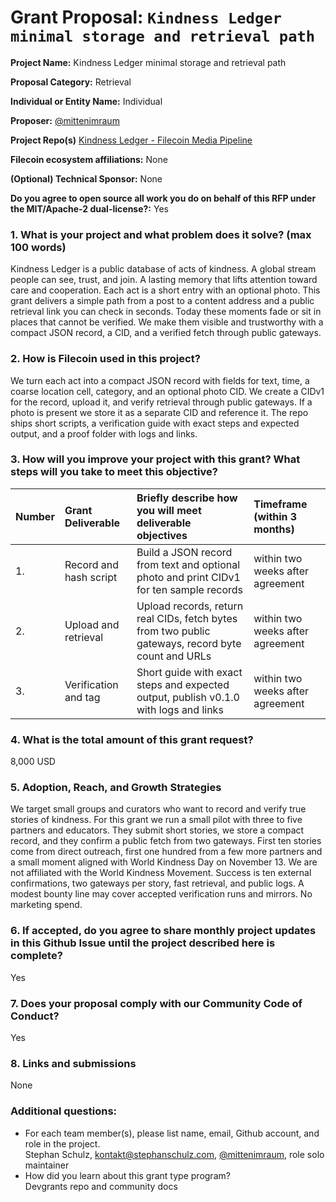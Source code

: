# Grant Proposal: `Kindness Ledger minimal storage and retrieval path`

**Project Name:** Kindness Ledger minimal storage and retrieval path

**Proposal Category:** Retrieval

**Individual or Entity Name:** Individual

**Proposer:** [@mittenimraum](https://github.com/mittenimraum)

**Project Repo(s)** [Kindness Ledger - Filecoin Media Pipeline](https://github.com/Kindness-Ledger/filecoin_media_pipeline)

**Filecoin ecosystem affiliations:** None

**(Optional) Technical Sponsor:** None

**Do you agree to open source all work you do on behalf of this RFP under the MIT/Apache-2 dual-license?:** Yes


### 1. What is your project and what problem does it solve? (max 100 words)
Kindness Ledger is a public database of acts of kindness. A global stream people can see, trust, and join. A lasting memory that lifts attention toward care and cooperation. Each act is a short entry with an optional photo. This grant delivers a simple path from a post to a content address and a public retrieval link you can check in seconds. Today these moments fade or sit in places that cannot be verified. We make them visible and trustworthy with a compact JSON record, a CID, and a verified fetch through public gateways.

### 2. How is Filecoin used in this project? 
We turn each act into a compact JSON record with fields for text, time, a coarse location cell, category, and an optional photo CID. We create a CIDv1 for the record, upload it, and verify retrieval through public gateways. If a photo is present we store it as a separate CID and reference it. The repo ships short scripts, a verification guide with exact steps and expected output, and a proof folder with logs and links.
  
### 3. How will you improve your project with this grant? What steps will you take to meet this objective?

| Number | Grant Deliverable       | Briefly describe how you will meet deliverable objectives  | Timeframe (within 3 months)|
| :---   | :------                 | :---                                                       | :---                       | 
| 1.     | Record and hash script  | Build a JSON record from text and optional photo and print CIDv1 for ten sample records | within two weeks after agreement | 
| 2.     | Upload and retrieval    | Upload records, return real CIDs, fetch bytes from two public gateways, record byte count and URLs | within two weeks after agreement | 
| 3.     | Verification and tag    | Short guide with exact steps and expected output, publish v0.1.0 with logs and links | within two weeks after agreement | 

### 4. What is the total amount of this grant request? 
8,000 USD

### 5. Adoption, Reach, and Growth Strategies
We target small groups and curators who want to record and verify true stories of kindness. For this grant we run a small pilot with three to five partners and educators. They submit short stories, we store a compact record, and they confirm a public fetch from two gateways. First ten stories come from direct outreach, first one hundred from a few more partners and a small moment aligned with World Kindness Day on November 13. We are not affiliated with the World Kindness Movement. Success is ten external confirmations, two gateways per story, fast retrieval, and public logs. A modest bounty line may cover accepted verification runs and mirrors. No marketing spend.

### 6. If accepted, do you agree to share monthly project updates in this Github Issue until the project described here is complete?
Yes
  
### 7. Does your proposal comply with our Community Code of Conduct?
Yes

### 8. Links and submissions
None
  
### Additional questions:
* For each team member(s), please list name, email, Github account, and role in the project.  
  Stephan Schulz, [kontakt@stephanschulz.com](kontakt@stephanschulz.com), [@mittenimraum](https://github.com/mittenimraum), role solo maintainer
* How did you learn about this grant type program?  
  Devgrants repo and community docs
